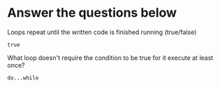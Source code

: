 # Answer the questions below


Loops repeat until the written code is finished running (true/false)
```
true
```
What loop doesn't require the condition to be true for it execute at least once?
```
do...while
```
